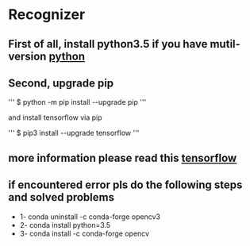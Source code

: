 # Recognizer

## First of all, install python3.5 if you have mutil-version [python](https://www.python.org/downloads/release/python-350/)

## Second, upgrade pip 

'''
$ python -m pip install --upgrade pip
'''

and install tensorflow via pip

'''
$ pip3 install --upgrade tensorflow
'''

## more information please read this [tensorflow](https://github.com/tensorflow/tensorflow)


## if encountered error pls do the following steps and solved problems
* 1- conda uninstall -c conda-forge opencv3
* 2- conda install python=3.5
* 3- conda install -c conda-forge opencv
